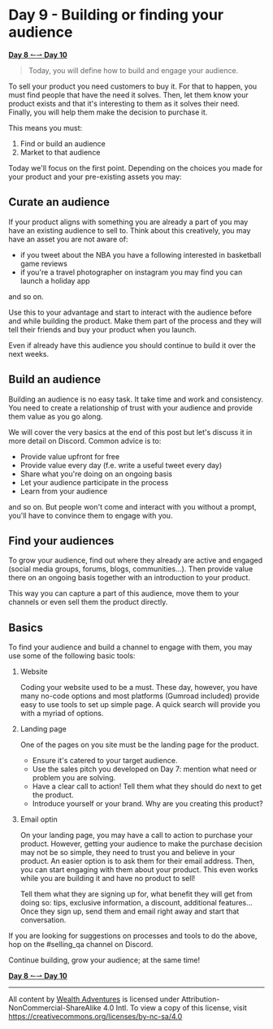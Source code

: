 # Day 9 - Building or finding your audience

[**Day 8** ↼](21Q1_Day8.md)[⇀ **Day 10**](21Q1_Day10.md)

> Today, you will define how to build and engage your audience.

To sell your product you need customers to buy it. For that to happen, you must find people that have the need it solves. Then, let them know your product exists and that it's interesting to them as it solves their need. Finally, you will help them make the decision to purchase it.

This means you must:

1. Find or build an audience
2. Market to that audience

Today we'll focus on the first point. Depending on the choices you made for your product and your pre-existing assets you may:

## Curate an audience

If your product aligns with something you are already a part of you may have an existing audience to sell to. Think about this creatively, you may have an asset you are not aware of:

- if you tweet about the NBA you have a following interested in basketball game reviews
- if you're a travel photographer on instagram you may find you can launch a holiday app

and so on.

Use this to your advantage and start to interact with the audience before and while building the product. Make them part of the process and they will tell their friends and buy your product when you launch.

Even if already have this audience you should continue to build it over the next weeks.

## Build an audience

Building an audience is no easy task. It take time and work and consistency. You need to create a relationship of trust with your audience and provide them value as you go along.

We will cover the very basics at the end of this post but let's discuss it in more detail on Discord. Common advice is to:

- Provide value upfront for free
- Provide value every day (f.e. write a useful tweet every day)
- Share what you're doing on an ongoing basis
- Let your audience participate in the process
- Learn from your audience

and so on. But people won't come and interact with you without a prompt, you'll have to convince them to engage with you.

## Find your audiences

To grow your audience, find out where they already are active and engaged (social media groups, forums, blogs, communities...). Then provide value there on an ongoing basis together with an introduction to your product.

This way you can capture a part of this audience, move them to your channels or even sell them the product directly.

## Basics

To find your audience and build a channel to engage with them, you may use some of the following basic tools:

1. Website

    Coding your website used to be a must. These day, however, you have many no-code options and most platforms (Gumroad included) provide easy to use tools to set up simple page. A quick search will provide you with a myriad of options.

2. Landing page

    One of the pages on you site must be the landing page for the product.

    - Ensure it's catered to your target audience.
    - Use the sales pitch you developed on Day 7: mention what need or problem you are solving.
    - Have a clear call to action! Tell them what they should do next to get the product.
    - Introduce yourself or your brand. Why are you creating this product?

3. Email optin

    On your landing page, you may have  a call to action to purchase your product. However, getting your audience to make the purchase decision may not be so simple, they need to trust you and believe in your product. An easier option is to ask them for their email address. Then, you can start engaging with them about your product. This even works while you are building it and have no product to sell!

    Tell them what they are signing up for, what benefit they will get from doing so: tips, exclusive information, a discount, additional features...
    Once they sign up, send them and email right away and start that conversation.

If you are looking for suggestions on processes and tools to do the above, hop on the #selling_qa channel on Discord.

Continue building, grow your audience; at the same time!

[**Day 8** ↼](21Q1_Day8.md)[⇀ **Day 10**](21Q1_Day10.md)

---

All content by [Wealth Adventures](https://wealthadventures.org) is licensed under Attribution-NonCommercial-ShareAlike 4.0 Intl. To view a copy of this license, visit <https://creativecommons.org/licenses/by-nc-sa/4.0>

